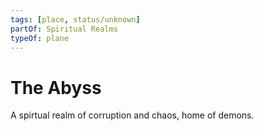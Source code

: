 ```yaml
---
tags: [place, status/unknown]
partOf: Spiritual Realms
typeOf: plane
---
```


# The Abyss

A spirtual realm of corruption and chaos, home of demons. 

